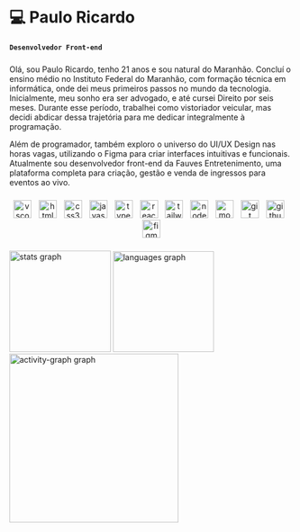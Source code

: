 <h1 align="left">💻 Paulo Ricardo</h1> 

**`Desenvolvedor Front-end`**

###

<p align="left">Olá, sou Paulo Ricardo, tenho 21 anos e sou natural do Maranhão. Concluí o ensino médio no Instituto Federal do Maranhão, com formação técnica em informática, onde dei meus primeiros passos no mundo da tecnologia. Inicialmente, meu sonho era ser advogado, e até cursei Direito por seis meses. Durante esse período, trabalhei como vistoriador veicular, mas decidi abdicar dessa trajetória para me dedicar integralmente à programação.

Além de programador, também exploro o universo do UI/UX Design nas horas vagas, utilizando o Figma para criar interfaces intuitivas e funcionais. Atualmente sou desenvolvedor front-end da Fauves Entretenimento, uma plataforma completa para criação, gestão e venda de ingressos para eventos ao vivo.</p>

###

<div align="center">
  <img src="https://img.shields.io/badge/Visual Studio Code-007ACC?logo=visualstudiocode&logoColor=white&style=for-the-badge" height="32" alt="vscode logo"  />
  <img width="5" />
  <img src="https://img.shields.io/badge/HTML5-E34F26?logo=html5&logoColor=white&style=for-the-badge" height="32" alt="html5 logo"  />
  <img width="5" />
  <img src="https://img.shields.io/badge/CSS3-1572B6?logo=css3&logoColor=white&style=for-the-badge" height="32" alt="css3 logo"  />
  <img width="5" />
  <img src="https://img.shields.io/badge/JavaScript-F7DF1E?logo=javascript&logoColor=black&style=for-the-badge" height="32" alt="javascript logo"  />
  <img width="5" />
  <img src="https://img.shields.io/badge/TypeScript-3178C6?logo=typescript&logoColor=white&style=for-the-badge" height="32" alt="typescript logo"  />
  <img width="5" />
  <img src="https://img.shields.io/badge/React-61DAFB?logo=react&logoColor=black&style=for-the-badge" height="32" alt="react logo"  />
  <img width="5" />
  <img src="https://img.shields.io/badge/Tailwind CSS-06B6D4?logo=tailwindcss&logoColor=black&style=for-the-badge" height="32" alt="tailwindcss logo"  />
  <img width="5" />
  <img src="https://img.shields.io/badge/Node.js-339933?logo=nodedotjs&logoColor=white&style=for-the-badge" height="32" alt="nodejs logo"  />
  <img width="5" />
  <img src="https://img.shields.io/badge/MongoDB-47A248?logo=mongodb&logoColor=white&style=for-the-badge" height="32" alt="mongodb logo"  />
  <img width="5" />
  <img src="https://img.shields.io/badge/Git-F05032?logo=git&logoColor=white&style=for-the-badge" height="32" alt="git logo"  />
  <img width="5" />
  <img src="https://img.shields.io/badge/GitHub-181717?logo=github&logoColor=white&style=for-the-badge" height="32" alt="github logo"  />
  <img width="5" />
  <img src="https://img.shields.io/badge/Figma-F24E1E?logo=figma&logoColor=white&style=for-the-badge" height="32" alt="figma logo"  />
</div>

###

<div align="left">
  <img src="https://github-readme-stats.vercel.app/api?username=pauloricardoprogramador&hide_title=false&hide_rank=false&show_icons=true&include_all_commits=true&count_private=true&disable_animations=false&theme=apprentice&locale=en&hide_border=true&order=1&custom_title=Paulo%20Ricardo" height="180" alt="stats graph"  />
  <img src="https://github-readme-stats.vercel.app/api/top-langs?username=pauloricardoprogramador&locale=en&hide_title=false&layout=compact&card_width=320&langs_count=4&theme=apprentice&hide_border=true&order=2" height="179" alt="languages graph"  />
  <img src="https://github-readme-activity-graph.vercel.app/graph?username=pauloricardoprogramador&radius=16&theme=monokai&area=true&order=5&hide_border=true&hide_title=false&custom_title=Minhas%20contribui%C3%A7%C3%B5es" height="300" alt="activity-graph graph"  />
</div>

###

